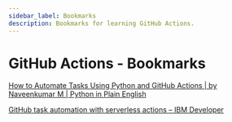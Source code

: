 ```yaml
---
sidebar_label: Bookmarks
description: Bookmarks for learning GitHub Actions.
---
```


# GitHub Actions - Bookmarks

[How to Automate Tasks Using Python and GitHub Actions | by Naveenkumar M | Python in Plain English](https://python.plainenglish.io/lets-automate-a-boring-task-with-python-and-github-actions-2675132289da)

[GitHub task automation with serverless actions – IBM Developer](https://developer.ibm.com/learningpaths/get-started-serverless/github-task-automation/?mhsrc=ibmsearch_a&mhq=github%20task)
